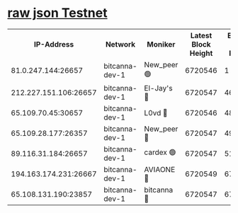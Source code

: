 [raw json Testnet](https://rpc-check.bcat.stavr.tech/bcat/rpc-bcat-result.json)
=


<table><tr><th>IP-Address</th><th>Network</th><th>Moniker</th><th>Latest Block Height</th><th>Earliest Block Height</th><th>Catching Up</th><th>Tx Index</th><th>Voting Power</th><th>Scan Time</th></tr><tr><td>81.0.247.144:26657</td><td>bitcanna-dev-1</td><td>New_peer 🟢</td><td>6720546</td><td>1</td><td>False</td><td>on</td><td>0</td><td>2024-03-04T07:24:01.187688586UTC</td></tr><tr><td>212.227.151.106:26657</td><td>bitcanna-dev-1</td><td>El-Jay's 🔴</td><td>6720547</td><td>4670391</td><td>False</td><td>on</td><td>2218164</td><td>2024-03-04T07:24:07.878177046UTC</td></tr><tr><td>65.109.70.45:30657</td><td>bitcanna-dev-1</td><td>L0vd 🔴</td><td>6720546</td><td>4828155</td><td>False</td><td>on</td><td>307920</td><td>2024-03-04T07:24:01.513323694UTC</td></tr><tr><td>65.109.28.177:26357</td><td>bitcanna-dev-1</td><td>New_peer 🔴</td><td>6720547</td><td>4952911</td><td>False</td><td>on</td><td>2237067</td><td>2024-03-04T07:24:08.481404734UTC</td></tr><tr><td>89.116.31.184:26657</td><td>bitcanna-dev-1</td><td>cardex 🟢</td><td>6720547</td><td>5185001</td><td>False</td><td>on</td><td>0</td><td>2024-03-04T07:24:08.180770472UTC</td></tr><tr><td>194.163.174.231:26667</td><td>bitcanna-dev-1</td><td>AVIAONE 🔴</td><td>6720549</td><td>6715211</td><td>False</td><td>on</td><td>1949865</td><td>2024-03-04T07:24:17.266938050UTC</td></tr><tr><td>65.108.131.190:23857</td><td>bitcanna-dev-1</td><td>bitcanna 🔴</td><td>6720547</td><td>6716547</td><td>False</td><td>off</td><td>378446</td><td>2024-03-04T07:24:08.793832550UTC</td></tr></table>